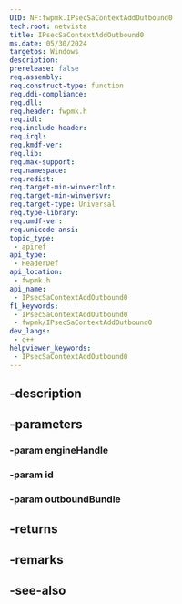 ```yaml
---
UID: NF:fwpmk.IPsecSaContextAddOutbound0
tech.root: netvista
title: IPsecSaContextAddOutbound0
ms.date: 05/30/2024
targetos: Windows
description: 
prerelease: false
req.assembly: 
req.construct-type: function
req.ddi-compliance: 
req.dll: 
req.header: fwpmk.h
req.idl: 
req.include-header: 
req.irql: 
req.kmdf-ver: 
req.lib: 
req.max-support: 
req.namespace: 
req.redist: 
req.target-min-winverclnt: 
req.target-min-winversvr: 
req.target-type: Universal
req.type-library: 
req.umdf-ver: 
req.unicode-ansi: 
topic_type:
 - apiref
api_type:
 - HeaderDef
api_location:
 - fwpmk.h
api_name:
 - IPsecSaContextAddOutbound0
f1_keywords:
 - IPsecSaContextAddOutbound0
 - fwpmk/IPsecSaContextAddOutbound0
dev_langs:
 - c++
helpviewer_keywords:
 - IPsecSaContextAddOutbound0
---
```


## -description

## -parameters

### -param engineHandle

### -param id

### -param outboundBundle

## -returns

## -remarks

## -see-also

